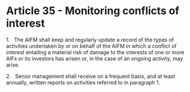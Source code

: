 # Article 35 - Monitoring conflicts of interest


1.   The AIFM shall keep and regularly update a record of the types of activities undertaken by or on behalf of the AIFM in which a conflict of interest entailing a material risk of damage to the interests of one or more AIFs or its investors has arisen or, in the case of an ongoing activity, may arise.

2.   Senior management shall receive on a frequent basis, and at least annually, written reports on activities referred to in paragraph 1.
